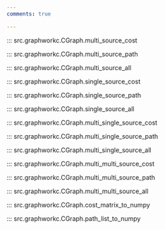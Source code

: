 ```yaml
---
comments: true

---
```


<a id="multi_source_cost"></a>
::: src.graphworkc.CGraph.multi_source_cost

<a id="multi_source_path"></a>
::: src.graphworkc.CGraph.multi_source_path

<a id="multi_source_all"></a>
::: src.graphworkc.CGraph.multi_source_all

<a id="single_source_cost"></a>
::: src.graphworkc.CGraph.single_source_cost

<a id="single_source_path"></a>
::: src.graphworkc.CGraph.single_source_path

<a id="single_source_all"></a>
::: src.graphworkc.CGraph.single_source_all

<a id="multi_single_source_cost"></a>
::: src.graphworkc.CGraph.multi_single_source_cost

<a id="multi_single_source_path"></a>
::: src.graphworkc.CGraph.multi_single_source_path

<a id="multi_single_source_all"></a>
::: src.graphworkc.CGraph.multi_single_source_all

<a id="multi_multi_source_cost"></a>
::: src.graphworkc.CGraph.multi_multi_source_cost

<a id="multi_multi_source_path"></a>
::: src.graphworkc.CGraph.multi_multi_source_path

<a id="multi_multi_source_all"></a>
::: src.graphworkc.CGraph.multi_multi_source_all

<a id="cost_matrix_to_numpy"></a>
::: src.graphworkc.CGraph.cost_matrix_to_numpy

<a id="path_list_to_numpy"></a>
::: src.graphworkc.CGraph.path_list_to_numpy

